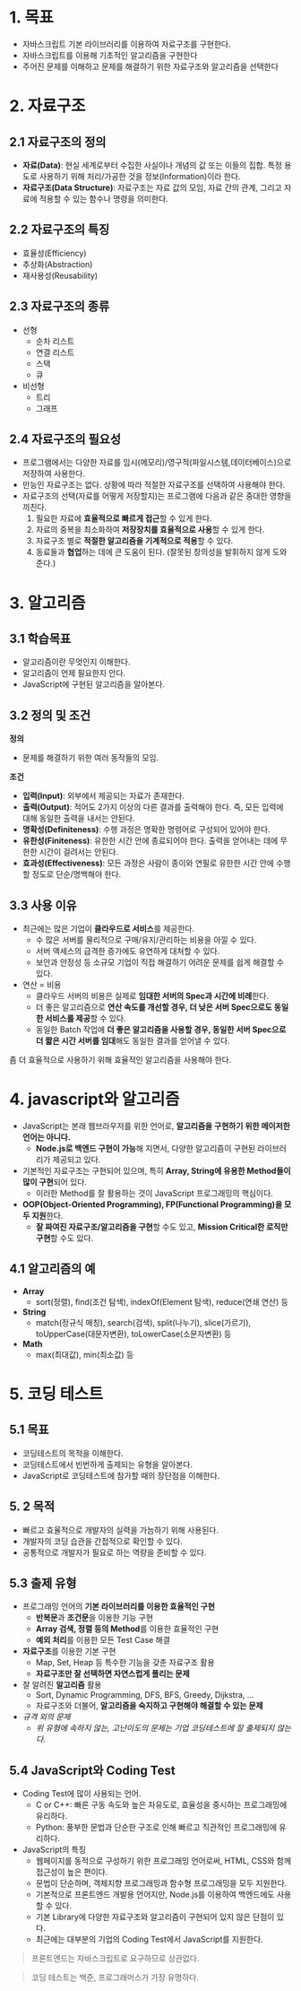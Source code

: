 # 1. 목표

- 자바스크립트 기본 라이브러리를 이용하여 자료구조를 구현한다.
- 자바스크립트를 이용해 기초적인 알고리즘을 구현한다
- 주어진 문제를 이해하고 문제를 해결하기 위한 자료구조와 알고리즘을 선택한다



# 2. 자료구조

## 2.1 자료구조의 정의

- **자료(Data)**: 현실 세계로부터 수집한 사실이나 개념의 값 또는 이들의 집합. 특정 용도로 사용하기 위해 처리/가공한 것을 정보(Information)이라 한다.
- **자료구조(Data Structure)**: 자료구조는 자료 값의 모임, 자료 간의 관계, 그리고 자료에 적용할 수 있는 함수나 명령을 의미한다.

## 2.2 자료구조의 특징

- 효율성(Efficiency)
- 추상화(Abstraction)
- 재사용성(Reusability)



## 2.3 자료구조의 종류

- 선형
  - 순차 리스트
  - 연결 리스트
  - 스택
  - 큐
- 비선형
  - 트리
  - 그래프

## 2.4 자료구조의 필요성

- 프로그램에서는 다양한 자료를 임시(메모리)/영구적(파일시스템,데이터베이스)으로 저장하여 사용한다.
- 만능인 자료구조는 없다. 상황에 따라 적절한 자료구조를 선택하여 사용해야 한다.
- 자료구조의 선택(자료를 어떻게 저장할지)는 프로그램에 다음과 같은 중대한 영향을 끼친다.
  1. 필요한 자료에 **효율적으로 빠르게 접근**할 수 있게 한다.
  1. 자료의 중복을 최소화하여 **저장장치를 효율적으로 사용**할 수 있게 한다.
  1. 자료구조 별로 **적절한 알고리즘을 기계적으로 적용**할 수 있다.
  1. 동료들과 **협업**하는 데에 큰 도움이 된다. (잘못된 창의성을 발휘하지 않게 도와준다.)



# 3. 알고리즘

## 3.1 학습목표

- 알고리즘이란 무엇인지 이해한다.
- 알고리즘이 언제 필요한지 안다.
- JavaScript에 구현된 알고리즘을 알아본다.

## 3.2 정의 및 조건

**정의**

- 문제를 해결하기 위한 여러 동작들의 모임.



**조건**

- **입력(Input)**: 외부에서 제공되는 자료가 존재한다.
- **출력(Output)**: 적어도 2가지 이상의 다른 결과를 출력해야 한다. 즉, 모든 입력에 대해 동일한 출력을 내서는 안된다.
- **명확성(Definiteness)**: 수행 과정은 명확한 명령어로 구성되어 있어야 한다.
- **유한성(Finiteness)**: 유한한 시간 안에 종료되어야 한다. 출력을 얻어내는 데에 무한한 시간이 걸려서는 안된다.
- **효과성(Effectiveness)**: 모든 과정은 사람이 종이와 연필로 유한한 시간 안에 수행할 정도로 단순/명백해야 한다.



## 3.3 사용 이유

- 최근에는 많은 기업이 **클라우드로 서비스**를 제공한다.
  - 수 많은 서버를 물리적으로 구매/유지/관리하는 비용을 아낄 수 있다.
  - 서버 액세스의 급격한 증가에도 유연하게 대처할 수 있다.
  - 보안과 안정성 등 소규모 기업이 직접 해결하기 어려운 문제를 쉽게 해결할 수 있다.
- 연산 = 비용
  - 클라우드 서버의 비용은 실제로 **임대한 서버의 Spec과 시간에 비례**한다.
  - 더 좋은 알고리즘으로 **연산 속도를 개선할 경우, 더 낮은 서버 Spec으로도 동일한 서비스를 제공**할 수 있다.
  - 동일한 Batch 작업에 **더 좋은 알고리즘을 사용할 경우, 동일한 서버 Spec으로 더 짧은 시간 서버를 임대**해도 동일한 결과를 얻어낼 수 있다.

좀 더 효율적으로 사용하기 위해 효율적인 알고리즘을 사용해야 한다.



# 4. javascript와 알고리즘

- JavaScript는 본래 웹브라우저를 위한 언어로, **알고리즘을 구현하기 위한 메이저한 언어는 아니다.**
  - **Node.js로 백엔드 구현이 가능**해 지면서, 다양한 알고리즘이 구현된 라이브러리가 제공되고 있다.
- 기본적인 자료구조는 구현되어 있으며, 특히 **Array, String에 유용한 Method들이 많이 구현**되어 있다.
  - 이러한 Method를 잘 활용하는 것이 JavaScript 프로그래밍의 핵심이다.
- **OOP(Object-Oriented Programming), FP(Functional Programming)을 모두 지원**한다.
  - **잘 짜여진 자료구조/알고리즘을 구현**할 수도 있고, **Mission Critical한 로직만 구현**할 수도 있다.

## 4.1 알고리즘의 예

- **Array**
  - sort(정렬), find(조건 탐색), indexOf(Element 탐색), reduce(연쇄 연산) 등
- **String**
  - match(정규식 매칭), search(검색), split(나누기), slice(가르기), toUpperCase(대문자변환), toLowerCase(소문자변환) 등
- **Math**
  - max(최대값), min(최소값) 등



# 5. 코딩 테스트

## 5.1 목표

- 코딩테스트의 목적을 이해한다.
- 코딩테스트에서 빈번하게 출제되는 유형을 알아본다.
- JavaScript로 코딩테스트에 참가할 때의 장단점을 이해한다.

## 5. 2 목적

- 빠르고 효율적으로 개발자의 실력을 가늠하기 위해 사용된다.
- 개발자의 코딩 습관을 간접적으로 확인할 수 있다.
- 공통적으로 개발자가 필요로 하는 역량을 준비할 수 있다.

## 5.3 출제 유형

- 프로그래밍 언어의 **기본 라이브러리를 이용한 효율적인 구현**
  - **반복문**과 **조건문**을 이용한 기능 구현
  - **Array 검색, 정렬 등의 Method**를 이용한 효율적인 구현
  - **예외 처리**를 이용한 모든 Test Case 해결
- **자료구조**를 이용한 기본 구현
  - Map, Set, Heap 등 특수한 기능을 갖춘 자료구조 활용
  - **자료구조만 잘 선택하면 자연스럽게 풀리는 문제**
- 잘 알려진 **알고리즘** 활용
  - Sort, Dynamic Programming, DFS, BFS, Greedy, Dijkstra, ...
  - 자료구조와 더불어, **알고리즘을 숙지하고 구현해야 해결할 수 있는 문제**
- *규격 외의 문제*
  - *위 유형에 속하지 않는, 고난이도의 문제는 기업 코딩테스트에 잘 출제되지 않는다.*

## 5.4 JavaScript와 Coding Test

- Coding Test에 많이 사용되는 언어.
  - C or C++: 빠른 구동 속도와 높은 자유도로, 효율성을 중시하는 프로그래밍에 유리하다.
  - Python: 풍부한 문법과 단순한 구조로 인해 빠르고 직관적인 프로그래밍에 유리하다.
- JavaScript의 특징
  - 웹페이지를 동적으로 구성하기 위한 프로그래밍 언어로써, HTML, CSS와 함께 접근성이 높은 편이다.
  - 문법이 단순하며, 객체지향 프로그래밍과 함수형 프로그래밍을 모두 지원한다.
  - 기본적으로 프론트엔드 개발용 언어지만, Node.js를 이용하여 백엔드에도 사용할 수 있다.
  - 기본 Library에 다양한 자료구조와 알고리즘이 구현되어 있지 않은 단점이 있다.
  - 최근에는 대부분의 기업의 Coding Test에서 JavaScript를 지원한다.

> 프론트엔드는 자바스크립트로 요구하므로 상관없다.

> 코딩 테스트는 백준, 프로그래머스가 가장 유명하다.